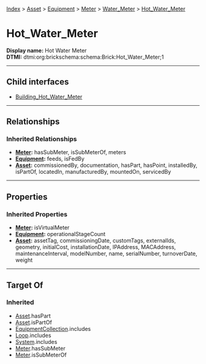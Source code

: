 [Index](../../../../../Index.md) > [Asset](../../../../Asset.md) > [Equipment](../../../Equipment.md) > [Meter](../../Meter.md) > [Water_Meter](../Water_Meter.md) > [Hot_Water_Meter](#)
# Hot_Water_Meter

**Display name:** Hot Water Meter<br />
**DTMI:** dtmi:org:brickschema:schema:Brick:Hot_Water_Meter;1

---

## Child interfaces
* [Building_Hot_Water_Meter](Building_Hot_Water_Meter.md)

---

## Relationships

### Inherited Relationships
* **[Meter](../../Meter.md):** hasSubMeter, isSubMeterOf, meters
* **[Equipment](../../../Equipment.md):** feeds, isFedBy
* **[Asset](../../../../Asset.md):** commissionedBy, documentation, hasPart, hasPoint, installedBy, isPartOf, locatedIn, manufacturedBy, mountedOn, servicedBy

---

## Properties

### Inherited Properties
* **[Meter](../../Meter.md):** isVirtualMeter
* **[Equipment](../../../Equipment.md):** operationalStageCount
* **[Asset](../../../../Asset.md):** assetTag, commissioningDate, customTags, externalIds, geometry, initialCost, installationDate, IPAddress, MACAddress, maintenanceInterval, modelNumber, name, serialNumber, turnoverDate, weight

---

## Target Of
### Inherited
* [Asset](../../../../Asset.md).hasPart
* [Asset](../../../../Asset.md).isPartOf
* [EquipmentCollection](../../../../../Collection/EquipmentCollection.md).includes
* [Loop](../../../../../Collection/Loop/Loop.md).includes
* [System](../../../../../Collection/System/System.md).includes
* [Meter](../../Meter.md).hasSubMeter
* [Meter](../../Meter.md).isSubMeterOf
